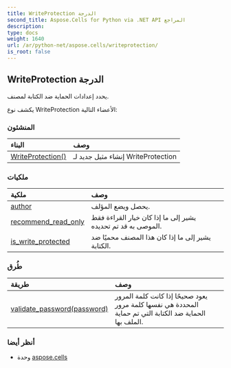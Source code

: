 ```yaml
---
title: WriteProtection الدرجة
second_title: Aspose.Cells for Python via .NET API المراجع
description:
type: docs
weight: 1640
url: /ar/python-net/aspose.cells/writeprotection/
is_root: false
---
```

##  WriteProtection الدرجة
يحدد إعدادات الحماية ضد الكتابة لمصنف.



يكشف نوع WriteProtection الأعضاء التالية:

###  المنشئون
| البناء| وصف|
| :- | :- |
| [WriteProtection()](/cells/ar/python-net/aspose.cells/writeprotection/__init__/#) | إنشاء مثيل جديد لـ WriteProtection|


###  ملكيات
| ملكية| وصف|
| :- | :- |
| [author](/cells/ar/python-net/aspose.cells/writeprotection/author) | يحصل ويضع المؤلف.|
| [recommend_read_only](/cells/ar/python-net/aspose.cells/writeprotection/recommend_read_only) | يشير إلى ما إذا كان خيار القراءة فقط الموصى به قد تم تحديده.|
| [is_write_protected](/cells/ar/python-net/aspose.cells/writeprotection/is_write_protected) | يشير إلى ما إذا كان هذا المصنف محميًا ضد الكتابة.|


###  طُرق
| طريقة| وصف|
| :- | :- |
| [validate_password(password)](/cells/ar/python-net/aspose.cells/writeprotection/validate_password/#str) | يعود صحيحًا إذا كانت كلمة المرور المحددة هي نفسها كلمة مرور الحماية ضد الكتابة التي تم حماية الملف بها.|



###  أنظر أيضا
* وحدة [aspose.cells](..)
